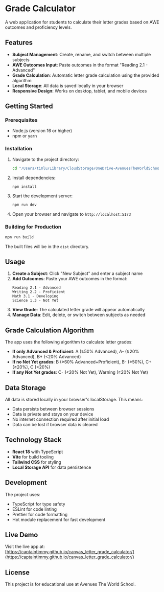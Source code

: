 # Grade Calculator

A web application for students to calculate their letter grades based on AWE outcomes and proficiency levels.

## Features

- **Subject Management**: Create, rename, and switch between multiple subjects
- **AWE Outcomes Input**: Paste outcomes in the format "Reading 2.1 - Advanced"
- **Grade Calculation**: Automatic letter grade calculation using the provided algorithm
- **Local Storage**: All data is saved locally in your browser
- **Responsive Design**: Works on desktop, tablet, and mobile devices

## Getting Started

### Prerequisites

- Node.js (version 16 or higher)
- npm or yarn

### Installation

1. Navigate to the project directory:
   ```bash
   cd "/Users/timlu/Library/CloudStorage/OneDrive-AvenuesTheWorldSchool/Work/Systems/Canvas/Calculator App/2025-26 Ver"
   ```

2. Install dependencies:
   ```bash
   npm install
   ```

3. Start the development server:
   ```bash
   npm run dev
   ```

4. Open your browser and navigate to `http://localhost:5173`

### Building for Production

```bash
npm run build
```

The built files will be in the `dist` directory.

## Usage

1. **Create a Subject**: Click "New Subject" and enter a subject name
2. **Add Outcomes**: Paste your AWE outcomes in the format:
   ```
   Reading 2.1 - Advanced
   Writing 2.2 - Proficient
   Math 3.1 - Developing
   Science 1.3 - Not Yet
   ```
3. **View Grade**: The calculated letter grade will appear automatically
4. **Manage Data**: Edit, delete, or switch between subjects as needed

## Grade Calculation Algorithm

The app uses the following algorithm to calculate letter grades:

- **If only Advanced & Proficient**: A (≥50% Advanced), A- (≥20% Advanced), B+ (<20% Advanced)
- **If no Not Yet grades**: B (≥60% Advanced+Proficient), B- (≥50%), C+ (≥20%), C (<20%)
- **If any Not Yet grades**: C- (<20% Not Yet), Warning (≥20% Not Yet)

## Data Storage

All data is stored locally in your browser's localStorage. This means:
- Data persists between browser sessions
- Data is private and stays on your device
- No internet connection required after initial load
- Data can be lost if browser data is cleared

## Technology Stack

- **React 18** with TypeScript
- **Vite** for build tooling
- **Tailwind CSS** for styling
- **Local Storage API** for data persistence

## Development

The project uses:
- TypeScript for type safety
- ESLint for code linting
- Prettier for code formatting
- Hot module replacement for fast development

## Live Demo

Visit the live app at: [https://captaintimmy.github.io/canvas_letter_grade_calculator/](https://captaintimmy.github.io/canvas_letter_grade_calculator/)

## License

This project is for educational use at Avenues The World School.
